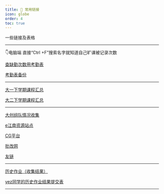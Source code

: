```yaml
---
title: 🔗 常用链接
icon: globe
order: 4
toc: true
---
```


一些链接及表格

---

👇电脑端 直接“Ctrl +F”搜索名字就知道自己旷课被记录次数

[查缺勤次数用考勤表](https://docs.qq.com/sheet/DT1BibFlMVWx2SHZL)

[考勤表备份](https://docs.qq.com/doc/DT1JCZlpNSktyY3BN)

---

[大一下学期课程汇总](https://docs.qq.com/sheet/DT0JjRUl3bW10VW9S)

[大二下学期课程汇总](https://docs.qq.com/sheet/DT21wTER1aG9CdUN1)

---
[大创组队情况收集](https://eform.jiangnan.edu.cn/#/dform/genericForm/lgRDAElD)

[e江南资源站点](https://webvpn.jiangnan.edu.cn/)

[CG平台](https://csonline.jiangnan.edu.cn/indexcs/simple.jsp?loginErr=0%E9%9B%AA%E5%BF%A0)

[批改网](https://www.pigai.org/index.php?c=write)

[友链](https://docs.qq.com/doc/DSVN2T1FFaVJzbkp1?u=01ab84adc67247f6b7470420b5262faa)

---

[历史作业（收集结果）](https://docs.qq.com/sheet/DT1NCdGJoTXFDSWVq)

[yez同学的历史作业结果提交表](https://docs.qq.com/form/page/DT2FHaGZkVVBuenBu)

---

